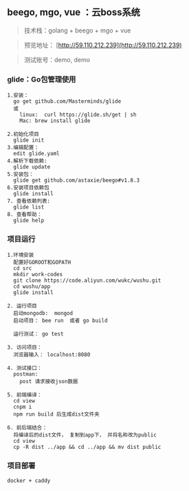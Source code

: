 
## beego, mgo, vue ：云boss系统

> 技术栈：golang + beego + mgo + vue

> 预览地址： [http://59.110.212.239](http://59.110.212.239)

> 测试账号：demo, demo

### glide：Go包管理使用

```
1.安装：
  go get github.com/Masterminds/glide
  或
    linux:  curl https://glide.sh/get | sh
    Mac: brew install glide

2.初始化项目
  glide init 
3.编辑配置：
  edit glide.yaml
4.解析下载依赖:
  glide update 
5.安装包：
  glide get github.com/astaxie/beego#v1.8.3
6.安装项目依赖包
  glide install
7. 查看依赖列表:
  glide list
8. 查看帮助：
  glide help
```

### 项目运行

```
1.环境安装
  配置好GOROOT和GOPATH
  cd src
  mkdir work-codes
  git clone https://code.aliyun.com/wukc/wushu.git
  cd wushu/app
  glide install

2. 运行项目
  启动mongodb:  mongod
  启动项目： bee run  或者 go build 

  运行测试： go test

3. 访问项目：
  浏览器输入： localhost:8080

4. 测试接口：
  postman: 
    post 请求接收json数据

5. 前端编译：
  cd view
  cnpm i
  npm run build 后生成dist文件夹

6. 前后端结合： 
  将编译后的dist文件， 复制到app下， 并将名称改为public
  cd view 
  cp -R dist ../app && cd ../app && mv dist public

```

### 项目部署

```
docker + caddy

```

